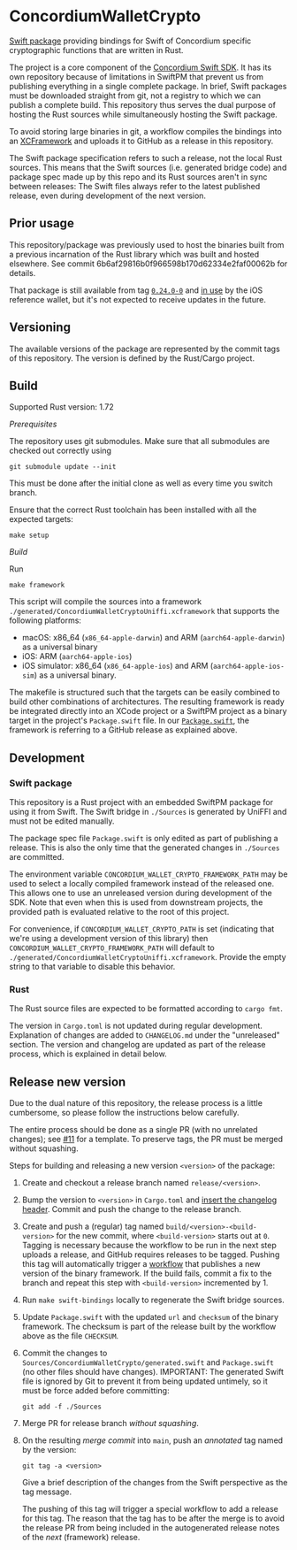 # ConcordiumWalletCrypto

[Swift package](https://developer.apple.com/documentation/xcode/swift-packages) providing bindings for Swift
of Concordium specific cryptographic functions that are written in Rust.

The project is a core component of the [Concordium Swift SDK](https://github.com/Concordium/concordium-swift-sdk.git).
It has its own repository because of limitations in SwiftPM
that prevent us from publishing everything in a single complete package.
In brief, Swift packages must be downloaded straight from git,
not a registry to which we can publish a complete build.
This repository thus serves the dual purpose of hosting the Rust sources
while simultaneously hosting the Swift package.

To avoid storing large binaries in git, a workflow compiles the bindings into an
[XCFramework](https://developer.apple.com/documentation/xcode/distributing-binary-frameworks-as-swift-packages)
and uploads it to GitHub as a release in this repository.

The Swift package specification refers to such a release, not the local Rust sources.
This means that the Swift sources (i.e. generated bridge code) and package spec made up by this repo
and its Rust sources aren't in sync between releases:
The Swift files always refer to the latest published release, even during development of the next version.

## Prior usage

This repository/package was previously used to host the binaries built from a previous incarnation of the Rust library
which was built and hosted elsewhere.
See commit 6b6af29816b0f966598b170d62334e2faf00062b for details.

That package is still available from tag
[`0.24.0-0`](https://github.com/Concordium/concordium-wallet-crypto-swift/releases/tag/0.24.0-0) and
[in use](https://github.com/Concordium/concordium-reference-wallet-ios/blob/main/ConcordiumWallet.xcodeproj/project.xcworkspace/xcshareddata/swiftpm/Package.resolved)
by the iOS reference wallet, but it's not expected to receive updates in the future.

## Versioning

The available versions of the package are represented by the commit tags of this repository.
The version is defined by the Rust/Cargo project.

## Build

Supported Rust version: 1.72

*Prerequisites*

The repository uses git submodules. Make sure that all submodules are checked out correctly using

```shell
git submodule update --init
```

This must be done after the initial clone as well as every time you switch branch.

Ensure that the correct Rust toolchain has been installed with all the expected targets:

```shell
make setup
```

*Build*

Run

```shell
make framework
```

This script will compile the sources into a framework `./generated/ConcordiumWalletCryptoUniffi.xcframework`
that supports the following platforms:

- macOS: x86_64 (`x86_64-apple-darwin`) and ARM (`aarch64-apple-darwin`) as a universal binary
- iOS: ARM (`aarch64-apple-ios`)
- iOS simulator: x86_64 (`x86_64-apple-ios`) and ARM (`aarch64-apple-ios-sim`) as a universal binary.

The makefile is structured such that the targets can be easily combined to build other combinations of architectures.
The resulting framework is ready be integrated directly into an XCode project or a SwiftPM project as a binary target
in the project's `Package.swift` file.
In our [`Package.swift`](./Package.swift), the framework is referring to a GitHub release as explained above.

## Development

### Swift package

This repository is a Rust project with an embedded SwiftPM package for using it from Swift.
The Swift bridge in `./Sources` is generated by UniFFI and must not be edited manually.

The package spec file `Package.swift` is only edited as part of publishing a release.
This is also the only time that the generated changes in `./Sources` are committed.

The environment variable `CONCORDIUM_WALLET_CRYPTO_FRAMEWORK_PATH`
may be used to select a locally compiled framework instead of the released one.
This allows one to use an unreleased version during development of the SDK.
Note that even when this is used from downstream projects,
the provided path is evaluated relative to the root of this project.

For convenience, if `CONCORDIUM_WALLET_CRYPTO_PATH` is set
(indicating that we're using a development version of this library)
then `CONCORDIUM_WALLET_CRYPTO_FRAMEWORK_PATH` will default to `./generated/ConcordiumWalletCryptoUniffi.xcframework`.
Provide the empty string to that variable to disable this behavior.

### Rust

The Rust source files are expected to be formatted according to `cargo fmt`.

The version in `Cargo.toml` is not updated during regular development.
Explanation of changes are added to `CHANGELOG.md` under the "unreleased" section.
The version and changelog are updated as part of the release process,
which is explained in detail below.

## Release new version

Due to the dual nature of this repository, the release process is a little cumbersome,
so please follow the instructions below carefully.

The entire process should be done as a single PR (with no unrelated changes);
see [#11](https://github.com/Concordium/concordium-wallet-crypto-swift/pull/11) for a template.
To preserve tags, the PR must be merged without squashing.

Steps for building and releasing a new version `<version>` of the package:

1. Create and checkout a release branch named `release/<version>`.
2. Bump the version to `<version>` in `Cargo.toml` and
   [insert the changelog header](https://github.com/Concordium/concordium-wallet-crypto-swift/pull/11/files#diff-06572a96a58dc510037d5efa622f9bec8519bc1beab13c9f251e97e657a9d4ed).
   Commit and push the change to the release branch.
3. Create and push a (regular) tag named `build/<version>-<build-version>` for the new commit,
   where `<build-version>` starts out at `0`.
   Tagging is necessary because the workflow to be run in the next step uploads a release,
   and GitHub requires releases to be tagged.
   Pushing this tag will automatically trigger a [workflow](./.github/workflows/publish-framework.yml)
   that publishes a new version of the binary framework.
   If the build fails, commit a fix to the branch and repeat this step with `<build-version>` incremented by 1.
4. Run `make swift-bindings` locally to regenerate the Swift bridge sources.
5. Update `Package.swift` with the updated `url` and `checksum` of the binary framework.
   The checksum is part of the release built by the workflow above as the file `CHECKSUM`.
6. Commit the changes to `Sources/ConcordiumWalletCrypto/generated.swift` and `Package.swift`
   (no other files should have changes).
   IMPORTANT: The generated Swift file is ignored by Git to prevent it from being updated untimely,
   so it must be force added before committing:
   ```shell
   git add -f ./Sources
   ```
7. Merge PR for release branch *without squashing*.
8. On the resulting *merge commit* into `main`, push an *annotated* tag named by the version:
   ```shell
   git tag -a <version>
   ```
   Give a brief description of the changes from the Swift perspective as the tag message.

   The pushing of this tag will trigger a special workflow to add a release for this tag.
   The reason that the tag has to be after the merge is to avoid the release PR from being included in the autogenerated release notes
   of the *next* (framework) release.
